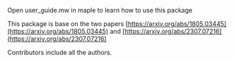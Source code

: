 Open user_guide.mw in maple to learn how to use this package

This package is base on the two papers [https://arxiv.org/abs/1805.03445](https://arxiv.org/abs/1805.03445) and [https://arxiv.org/abs/2307.07216](https://arxiv.org/abs/2307.07216)

Contributors include all the authors.
